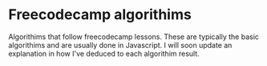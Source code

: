 # Freecodecamp algorithims
Algorithims that follow freecodecamp lessons. These are typically the basic algorithims and are usually done in Javascript.
I will soon update an explanation in how I've deduced to each algorithim result.
 
